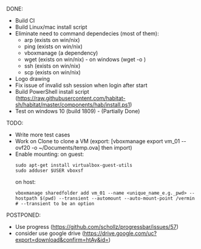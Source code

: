 DONE:
*  Build CI
*  Build Linux/mac install script 
*  Eliminate need to command dependecies (most of them):
    * arp   (exists on win/nix)
    * ping  (exists on win/nix)
    * vboxmanage (a dependency)
    * wget      (exists on win/nix) - on windows (wget <file url> -o <file output>)
    * ssh		(exists on win/nix)
    * scp       (exists on win/nix)
*  Logo drawing
* Fix issue of invalid ssh session when login after start
* Build PowerShell install script (https://raw.githubusercontent.com/habitat-sh/habitat/master/components/hab/install.ps1)
* Test on windows 10 (build 1809)  - (Partially Done)
    
TODO: 
* Write more test cases
* Work on Clone to clone a VM (export: [vboxmanage export vm_01 --ovf20 -o ~/Documents/temp.ova] then import)
* Enable mounting:
    on guest:
    ```
    sudo apt-get install virtualbox-guest-utils
    sudo adduser $USER vboxsf
    ```
    on host:
    ```
    vboxmanage sharedfolder add vm_01 --name <unique_name_e.g._pwd> --hostpath $(pwd) --transient --automount --auto-mount-point /vermin
    # --transient to be an option
    ```

POSTPONED:
* Use progress (https://github.com/schollz/progressbar/issues/57)
* consider use google drive (https://drive.google.com/uc?export=download&confirm=htAy&id=<fileid>) 
